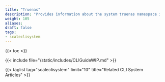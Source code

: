 ```yaml
---
title: "Truenas"
description: "Provides information about the system truenas namespace in the TrueNAS CLI. Includes command syntax and common commands."
weight: 105
aliases:
draft: false
tags:
- scaleclisystem
---
```


{{< toc >}}

{{< include file="/static/includes/CLIGuideWIP.md" >}}

{{< taglist tag="scaleclisystem" limit="10" title="Related CLI System Articles" >}}